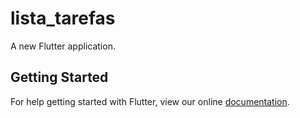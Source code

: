 # lista_tarefas

A new Flutter application.

## Getting Started

For help getting started with Flutter, view our online
[documentation](https://flutter.io/).
